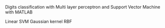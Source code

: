 Digits classification with Multi layer perceptron and Support Vector Machine with MATLAB


Linear SVM
Gaussian kernel RBF
